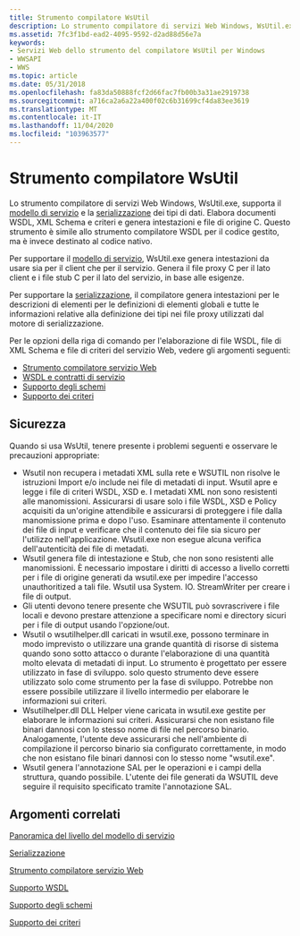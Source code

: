 ```yaml
---
title: Strumento compilatore WsUtil
description: Lo strumento compilatore di servizi Web Windows, WsUtil.exe, supporta il modello di servizio e la serializzazione dei tipi di dati. Elabora documenti WSDL, XML Schema e criteri e genera intestazioni e file di origine C.
ms.assetid: 7fc3f1bd-ead2-4095-9592-d2ad88d56e7a
keywords:
- Servizi Web dello strumento del compilatore WsUtil per Windows
- WWSAPI
- WWS
ms.topic: article
ms.date: 05/31/2018
ms.openlocfilehash: fa83da50888fcf2d66fac7fb00b3a31ae2919738
ms.sourcegitcommit: a716ca2a6a22a400f02c6b31699cf4da83ee3619
ms.translationtype: MT
ms.contentlocale: it-IT
ms.lasthandoff: 11/04/2020
ms.locfileid: "103963577"
---
```

# <a name="wsutil-compiler-tool"></a>Strumento compilatore WsUtil

Lo strumento compilatore di servizi Web Windows, WsUtil.exe, supporta il [modello di servizio](service-model-layer-overview.md) e la [serializzazione](serialization.md) dei tipi di dati. Elabora documenti WSDL, XML Schema e criteri e genera intestazioni e file di origine C. Questo strumento è simile allo strumento compilatore WSDL per il codice gestito, ma è invece destinato al codice nativo.

Per supportare il [modello di servizio](service-model-layer-overview.md), WsUtil.exe genera intestazioni da usare sia per il client che per il servizio. Genera il file proxy C per il lato client e i file stub C per il lato del servizio, in base alle esigenze.

Per supportare la [serializzazione](serialization.md), il compilatore genera intestazioni per le descrizioni di elementi per le definizioni di elementi globali e tutte le informazioni relative alla definizione dei tipi nei file proxy utilizzati dal motore di serializzazione.


Per le opzioni della riga di comando per l'elaborazione di file WSDL, file di XML Schema e file di criteri del servizio Web, vedere gli argomenti seguenti:

-   [Strumento compilatore servizio Web](web-service-compiler-tool.md)
-   [WSDL e contratti di servizio](wsdl-support.md)
-   [Supporto degli schemi](schema-support.md)
-   [Supporto dei criteri](policy-support.md)

## <a name="security"></a>Sicurezza

Quando si usa WsUtil, tenere presente i problemi seguenti e osservare le precauzioni appropriate:

-   Wsutil non recupera i metadati XML sulla rete e WSUTIL non risolve le istruzioni Import e/o include nei file di metadati di input. Wsutil apre e legge i file di criteri WSDL, XSD e. I metadati XML non sono resistenti alle manomissioni. Assicurarsi di usare solo i file WSDL, XSD e Policy acquisiti da un'origine attendibile e assicurarsi di proteggere i file dalla manomissione prima e dopo l'uso. Esaminare attentamente il contenuto dei file di input e verificare che il contenuto dei file sia sicuro per l'utilizzo nell'applicazione. Wsutil.exe non esegue alcuna verifica dell'autenticità dei file di metadati.
-   Wsutil genera file di intestazione e Stub, che non sono resistenti alle manomissioni. È necessario impostare i diritti di accesso a livello corretti per i file di origine generati da wsutil.exe per impedire l'accesso unauthoritized a tali file. Wsutil usa System. IO. StreamWriter per creare i file di output.
-   Gli utenti devono tenere presente che WSUTIL può sovrascrivere i file locali e devono prestare attenzione a specificare nomi e directory sicuri per i file di output usando l'opzione/out.
-   Wsutil o wsutilhelper.dll caricati in wsutil.exe, possono terminare in modo imprevisto o utilizzare una grande quantità di risorse di sistema quando sono sotto attacco o durante l'elaborazione di una quantità molto elevata di metadati di input. Lo strumento è progettato per essere utilizzato in fase di sviluppo. solo questo strumento deve essere utilizzato solo come strumento per la fase di sviluppo. Potrebbe non essere possibile utilizzare il livello intermedio per elaborare le informazioni sui criteri.
-   Wsutilhelper.dll DLL Helper viene caricata in wsutil.exe gestite per elaborare le informazioni sui criteri. Assicurarsi che non esistano file binari dannosi con lo stesso nome di file nel percorso binario. Analogamente, l'utente deve assicurarsi che nell'ambiente di compilazione il percorso binario sia configurato correttamente, in modo che non esistano file binari dannosi con lo stesso nome "wsutil.exe".
-   Wsutil genera l'annotazione SAL per le operazioni e i campi della struttura, quando possibile. L'utente dei file generati da WSUTIL deve seguire il requisito specificato tramite l'annotazione SAL.

## <a name="related-topics"></a>Argomenti correlati

<dl> <dt>

[Panoramica del livello del modello di servizio](service-model-layer-overview.md)
</dt> <dt>

[Serializzazione](serialization.md)
</dt> <dt>

[Strumento compilatore servizio Web](web-service-compiler-tool.md)
</dt> <dt>

[Supporto WSDL](wsdl-support.md)
</dt> <dt>

[Supporto degli schemi](schema-support.md)
</dt> <dt>

[Supporto dei criteri](policy-support.md)
</dt> </dl>

 

 




